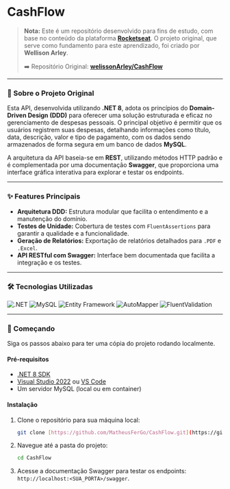 # CashFlow

> **Nota:** Este é um repositório desenvolvido para fins de estudo, com base no conteúdo da plataforma **[Rocketseat](https://www.rocketseat.com.br/)**. O projeto original, que serve como fundamento para este aprendizado, foi criado por **Wellison Arley**.
>
> ➡️ Repositório Original: **[welissonArley/CashFlow](https://github.com/welissonArley/CashFlow.git)**

---

### 📖 Sobre o Projeto Original

Esta API, desenvolvida utilizando **.NET 8**, adota os princípios do **Domain-Driven Design (DDD)** para oferecer uma solução estruturada e eficaz no gerenciamento de despesas pessoais. O principal objetivo é permitir que os usuários registrem suas despesas, detalhando informações como título, data, descrição, valor e tipo de pagamento, com os dados sendo armazenados de forma segura em um banco de dados **MySQL**.

A arquitetura da API baseia-se em **REST**, utilizando métodos HTTP padrão e é complementada por uma documentação **Swagger**, que proporciona uma interface gráfica interativa para explorar e testar os endpoints.

---

### ✨ Features Principais

-   **Arquitetura DDD:** Estrutura modular que facilita o entendimento e a manutenção do domínio.
-   **Testes de Unidade:** Cobertura de testes com `FluentAssertions` para garantir a qualidade e a funcionalidade.
-   **Geração de Relatórios:** Exportação de relatórios detalhados para `.PDF` e `.Excel`.
-   **API RESTful com Swagger:** Interface bem documentada que facilita a integração e os testes.

---

### 🛠️ Tecnologias Utilizadas

![.NET](https://img.shields.io/badge/.NET-8-512BD4?style=for-the-badge&logo=dotnet)
![MySQL](https://img.shields.io/badge/MySQL-4479A1?style=for-the-badge&logo=mysql&logoColor=white)
![Entity Framework](https://img.shields.io/badge/Entity%20Framework-4479A1?style=for-the-badge)
![AutoMapper](https://img.shields.io/badge/AutoMapper-FF5733?style=for-the-badge)
![FluentValidation](https://img.shields.io/badge/FluentValidation-009975?style=for-the-badge)

---

### 🚀 Começando

Siga os passos abaixo para ter uma cópia do projeto rodando localmente.

#### Pré-requisitos

* [.NET 8 SDK](https://dotnet.microsoft.com/pt-br/download/dotnet/8.0)
* [Visual Studio 2022](https://visualstudio.microsoft.com/pt-br/) ou [VS Code](https://code.visualstudio.com/)
* Um servidor MySQL (local ou em container)

#### Instalação

1.  Clone o repositório para sua máquina local:
    ```bash
    git clone [https://github.com/MatheusFerGo/CashFlow.git](https://github.com/MatheusFerGo/CashFlow.git)
    ```

2.  Navegue até a pasta do projeto:
    ```bash
    cd CashFlow
    ```

3.  Acesse a documentação Swagger para testar os endpoints: `http://localhost:<SUA_PORTA>/swagger`.